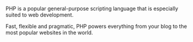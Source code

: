 PHP is a popular general-purpose scripting language that is especially suited to web development.

Fast, flexible and pragmatic, PHP powers everything from your blog to the most popular websites in the world.
